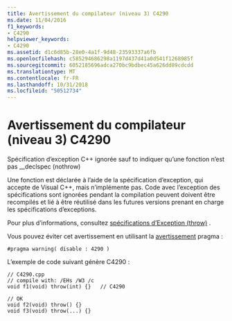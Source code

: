 ```yaml
---
title: Avertissement du compilateur (niveau 3) C4290
ms.date: 11/04/2016
f1_keywords:
- C4290
helpviewer_keywords:
- C4290
ms.assetid: d1c6d85b-28e0-4a1f-9d48-23593337a6fb
ms.openlocfilehash: c585294686298a1197d437d41a0d541f1268985f
ms.sourcegitcommit: 6052185696adca270bc9bdbec45a626dd89cdcdd
ms.translationtype: MT
ms.contentlocale: fr-FR
ms.lasthandoff: 10/31/2018
ms.locfileid: "50512734"
---
```

# <a name="compiler-warning-level-3-c4290"></a>Avertissement du compilateur (niveau 3) C4290

Spécification d’exception C++ ignorée sauf to indiquer qu’une fonction n’est pas __declspec (nothrow)

Une fonction est déclarée à l’aide de la spécification d’exception, qui accepte de Visual C++, mais n’implémente pas. Code avec l’exception des spécifications sont ignorées pendant la compilation peuvent doivent être recompilés et lié à être réutilisé dans les futures versions prenant en charge les spécifications d’exceptions.

Pour plus d’informations, consultez [spécifications d’Exception (throw)](../../cpp/exception-specifications-throw-cpp.md) .

Vous pouvez éviter cet avertissement en utilisant la [avertissement](../../preprocessor/warning.md) pragma :

```
#pragma warning( disable : 4290 )
```

L’exemple de code suivant génère C4290 :

```
// C4290.cpp
// compile with: /EHs /W3 /c
void f1(void) throw(int) {}   // C4290

// OK
void f2(void) throw() {}
void f3(void) throw(...) {}
```